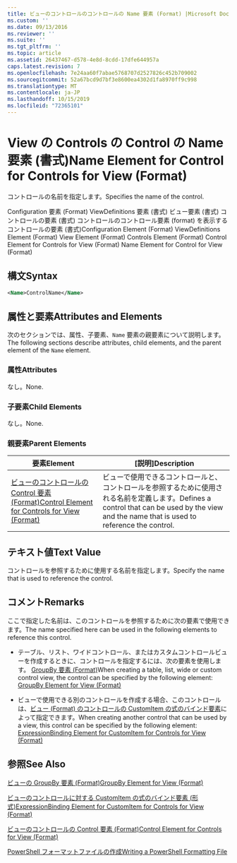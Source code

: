 ```yaml
---
title: ビューのコントロールのコントロールの Name 要素 (Format) |Microsoft Docs
ms.custom: ''
ms.date: 09/13/2016
ms.reviewer: ''
ms.suite: ''
ms.tgt_pltfrm: ''
ms.topic: article
ms.assetid: 26437467-d578-4e8d-8cdd-17dfe644957a
caps.latest.revision: 7
ms.openlocfilehash: 7e24aa60f7abae5768707d2527826c452b709002
ms.sourcegitcommit: 52a67bcd9d7bf3e8600ea4302d1fa8970ff9c998
ms.translationtype: MT
ms.contentlocale: ja-JP
ms.lasthandoff: 10/15/2019
ms.locfileid: "72365101"
---
```

# <a name="name-element-for-control-for-controls-for-view-format"></a><span data-ttu-id="ff19a-102">View の Controls の Control の Name 要素 (書式)</span><span class="sxs-lookup"><span data-stu-id="ff19a-102">Name Element for Control for Controls for View (Format)</span></span>

<span data-ttu-id="ff19a-103">コントロールの名前を指定します。</span><span class="sxs-lookup"><span data-stu-id="ff19a-103">Specifies the name of the control.</span></span>

<span data-ttu-id="ff19a-104">Configuration 要素 (Format) ViewDefinitions 要素 (書式) ビュー要素 (書式) コントロールの要素 (書式) コントロールのコントロール要素 (format) を表示するコントロールの要素 (書式)</span><span class="sxs-lookup"><span data-stu-id="ff19a-104">Configuration Element (Format) ViewDefinitions Element (Format) View Element (Format) Controls Element (Format) Control Element for Controls for View (Format) Name Element for Control for View (Format)</span></span>

## <a name="syntax"></a><span data-ttu-id="ff19a-105">構文</span><span class="sxs-lookup"><span data-stu-id="ff19a-105">Syntax</span></span>

```xml
<Name>ControlName</Name>
```

## <a name="attributes-and-elements"></a><span data-ttu-id="ff19a-106">属性と要素</span><span class="sxs-lookup"><span data-stu-id="ff19a-106">Attributes and Elements</span></span>

<span data-ttu-id="ff19a-107">次のセクションでは、属性、子要素、`Name` 要素の親要素について説明します。</span><span class="sxs-lookup"><span data-stu-id="ff19a-107">The following sections describe attributes, child elements, and the parent element of the `Name` element.</span></span>

### <a name="attributes"></a><span data-ttu-id="ff19a-108">属性</span><span class="sxs-lookup"><span data-stu-id="ff19a-108">Attributes</span></span>

<span data-ttu-id="ff19a-109">なし。</span><span class="sxs-lookup"><span data-stu-id="ff19a-109">None.</span></span>

### <a name="child-elements"></a><span data-ttu-id="ff19a-110">子要素</span><span class="sxs-lookup"><span data-stu-id="ff19a-110">Child Elements</span></span>

<span data-ttu-id="ff19a-111">なし。</span><span class="sxs-lookup"><span data-stu-id="ff19a-111">None.</span></span>

### <a name="parent-elements"></a><span data-ttu-id="ff19a-112">親要素</span><span class="sxs-lookup"><span data-stu-id="ff19a-112">Parent Elements</span></span>

|<span data-ttu-id="ff19a-113">要素</span><span class="sxs-lookup"><span data-stu-id="ff19a-113">Element</span></span>|<span data-ttu-id="ff19a-114">[説明]</span><span class="sxs-lookup"><span data-stu-id="ff19a-114">Description</span></span>|
|-------------|-----------------|
|[<span data-ttu-id="ff19a-115">ビューのコントロールの Control 要素 (Format)</span><span class="sxs-lookup"><span data-stu-id="ff19a-115">Control Element for Controls for View (Format)</span></span>](./control-element-for-controls-for-view-format.md)|<span data-ttu-id="ff19a-116">ビューで使用できるコントロールと、コントロールを参照するために使用される名前を定義します。</span><span class="sxs-lookup"><span data-stu-id="ff19a-116">Defines a control that can be used by the view and the name that is used to reference the control.</span></span>|

## <a name="text-value"></a><span data-ttu-id="ff19a-117">テキスト値</span><span class="sxs-lookup"><span data-stu-id="ff19a-117">Text Value</span></span>

<span data-ttu-id="ff19a-118">コントロールを参照するために使用する名前を指定します。</span><span class="sxs-lookup"><span data-stu-id="ff19a-118">Specify the name that is used to reference the control.</span></span>

## <a name="remarks"></a><span data-ttu-id="ff19a-119">コメント</span><span class="sxs-lookup"><span data-stu-id="ff19a-119">Remarks</span></span>

<span data-ttu-id="ff19a-120">ここで指定した名前は、このコントロールを参照するために次の要素で使用できます。</span><span class="sxs-lookup"><span data-stu-id="ff19a-120">The name specified here can be used in the following elements to reference this control.</span></span>

- <span data-ttu-id="ff19a-121">テーブル、リスト、ワイドコントロール、またはカスタムコントロールビューを作成するときに、コントロールを指定するには、次の要素を使用します。 [GroupBy 要素 (Format)](./groupby-element-for-view-format.md)</span><span class="sxs-lookup"><span data-stu-id="ff19a-121">When creating a table, list, wide or custom control view, the control can be specified by the following element: [GroupBy Element for View (Format)](./groupby-element-for-view-format.md)</span></span>

- <span data-ttu-id="ff19a-122">ビューで使用できる別のコントロールを作成する場合、このコントロールは、[ビュー (Format) のコントロールの CustomItem の式のバインド要素](./expressionbinding-element-for-customitem-for-controls-for-view-format.md)によって指定できます。</span><span class="sxs-lookup"><span data-stu-id="ff19a-122">When creating another control that can be used by a view, this control can be specified by the following element: [ExpressionBinding Element for CustomItem for Controls for View (Format)](./expressionbinding-element-for-customitem-for-controls-for-view-format.md)</span></span>

## <a name="see-also"></a><span data-ttu-id="ff19a-123">参照</span><span class="sxs-lookup"><span data-stu-id="ff19a-123">See Also</span></span>

[<span data-ttu-id="ff19a-124">ビューの GroupBy 要素 (Format)</span><span class="sxs-lookup"><span data-stu-id="ff19a-124">GroupBy Element for View (Format)</span></span>](./groupby-element-for-view-format.md)

[<span data-ttu-id="ff19a-125">ビューのコントロールに対する CustomItem の式のバインド要素 (形式)</span><span class="sxs-lookup"><span data-stu-id="ff19a-125">ExpressionBinding Element for CustomItem for Controls for View (Format)</span></span>](./expressionbinding-element-for-customitem-for-controls-for-view-format.md)

[<span data-ttu-id="ff19a-126">ビューのコントロールの Control 要素 (Format)</span><span class="sxs-lookup"><span data-stu-id="ff19a-126">Control Element for Controls for View (Format)</span></span>](./control-element-for-controls-for-view-format.md)

[<span data-ttu-id="ff19a-127">PowerShell フォーマットファイルの作成</span><span class="sxs-lookup"><span data-stu-id="ff19a-127">Writing a PowerShell Formatting File</span></span>](./writing-a-powershell-formatting-file.md)
